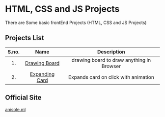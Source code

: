 # HTML, CSS and JS Projects

There are Some basic frontEnd Projects (HTML, CSS and JS Projects)

## Projects List

| S.no.| Name | Description|
|:-----:|:-----:|:--------:|
|1.| [Drawing Board](https://anisolepro.github.io/HTML-CSS-and-JS-Projects/drawing/)  | drawing board to draw anything in Browser |
|     2.       | [Expanding Card](https://anisolepro.github.io/HTML-CSS-and-JS-Projects/ExpandingCards/)  | Expands card on click with animation |



## Official Site

[anisole.ml](https://anisole.ml)
